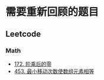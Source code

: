 # 需要重新回顾的题目

## Leetcode

### Math

- [172. 阶乘后的零](https://leetcode-cn.com/problems/factorial-trailing-zeroes)
- [453. 最小移动次数使数组元素相等](https://leetcode-cn.com/problems/minimum-moves-to-equal-array-elements/)